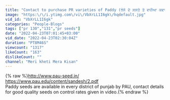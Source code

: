 ```yaml
---
title: "Contact to purchase PR varieties of Paddy (ਝੋਨੇ ਦੇ ਸਸਤੇ ਤੇ ਵਧੀਆ ਕਵਾਲੀਟੀ ਬੀਜ ਲਈ ਸੰਪਰਕ ਨੰਬਰ) Markhai"
image: "https:\/\/i.ytimg.com\/vi\/VbXrLL1I6gk\/hqdefault.jpg"
vid_id: "VbXrLL1I6gk"
categories: "People-Blogs"
tags: ["pr 130","131","pr seeds"]
date: "2022-04-23T07:01:45+03:00"
vid_date: "2022-04-23T02:30:04Z"
duration: "PT8M46S"
viewcount: "1317"
likeCount: "163"
dislikeCount: ""
channel: "Meri kheti Mera Kisan"
---
```

{% raw %}<a rel="nofollow" target="blank" href="http://www.pau-seed.in/">http://www.pau-seed.in/</a><br /><a rel="nofollow" target="blank" href="https://www.pau.edu/content/sandesh/2.pdf">https://www.pau.edu/content/sandesh/2.pdf</a><br />Paddy seeds are available in every district of punjab by PAU, contact details for good quality seeds on control rates given in video.{% endraw %}
